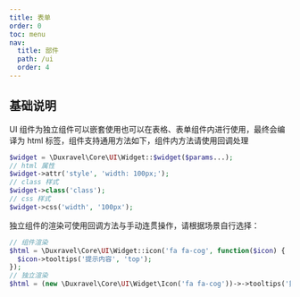 ```yaml
---
title: 表单
order: 0
toc: menu
nav:
  title: 部件
  path: /ui
  order: 4
---
```


## 基础说明

UI 组件为独立组件可以嵌套使用也可以在表格、表单组件内进行使用，最终会编译为 html 标签，组件支持通用方法如下，组件内方法请使用回调处理

```php
$widget = \Duxravel\Core\UI\Widget::$widget($params...);
// html 属性
$widget->attr('style', 'width: 100px;');
// class 样式
$widget->class('class');
// css 样式
$widget->css('width', '100px');
```

独立组件的渲染可使用回调方法与手动连贯操作，请根据场景自行选择：

```php
// 组件渲染
$html = \Duxravel\Core\UI\Widget::icon('fa fa-cog', function($icon) {
  $icon->tooltips('提示内容', 'top');
});
// 独立渲染
$html = (new \Duxravel\Core\UI\Widget\Icon('fa fa-cog'))->->tooltips('提示内容', 'top')->render();
```
